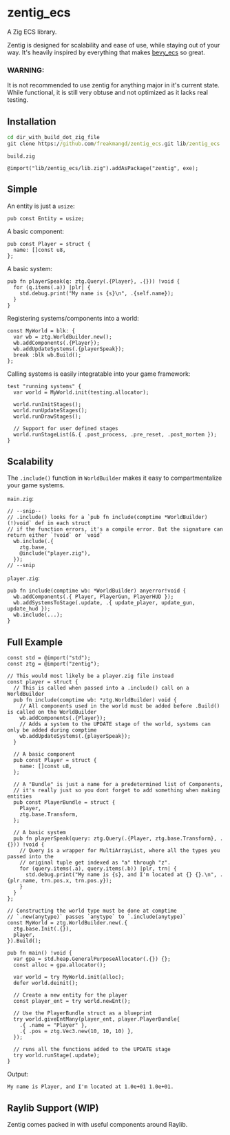 # zentig_ecs
A Zig ECS library. 

Zentig is designed for scalability and ease of use, while staying out of your way.
It's heavily inspired by everything that makes [bevy_ecs](https://github.com/bevyengine/bevy) so great.

### WARNING:
It is not recommended to use zentig for anything major in it's current state.
While functional, it is still very obtuse and not optimized as it lacks real testing.

## Installation
```cmd
cd dir_with_build_dot_zig_file
git clone https://github.com/freakmangd/zentig_ecs.git lib/zentig_ecs
```

`build.zig`
```zig
@import("lib/zentig_ecs/lib.zig").addAsPackage("zentig", exe);
```

## Simple

An entity is just a `usize`:
```zig
pub const Entity = usize;
```

A basic component:
```zig
pub const Player = struct {
  name: []const u8,
};
```

A basic system:
```zig
pub fn playerSpeak(q: ztg.Query(.{Player}, .{})) !void {
  for (q.items(.a)) |plr| {
    std.debug.print("My name is {s}\n", .{self.name});
  }
}
```

Registering systems/components into a world:
```zig
const MyWorld = blk: {
  var wb = ztg.WorldBuilder.new();
  wb.addComponents(.{Player});
  wb.addUpdateSystems(.{playerSpeak});
  break :blk wb.Build();
};
```

Calling systems is easily integratable into your game framework:
```zig
test "running systems" {
  var world = MyWorld.init(testing.allocator);

  world.runInitStages();
  world.runUpdateStages();
  world.runDrawStages();
  
  // Support for user defined stages
  world.runStageList(&.{ .post_process, .pre_reset, .post_mortem });
}
```

## Scalability
The `.include()` function in `WorldBuilder` makes it easy to compartmentalize your game systems.

`main.zig`:
```zig
// --snip--
// .include() looks for a `pub fn include(comptime *WorldBuilder) (!)void` def in each struct
// if the function errors, it's a compile error. But the signature can return either `!void` or `void`
  wb.include(.{
    ztg.base,
    @include("player.zig"),
  });
// --snip
```

`player.zig`:
```zig
pub fn include(comptime wb: *WorldBuilder) anyerror!void {
  wb.addComponents(.{ Player, PlayerGun, PlayerHUD });
  wb.addSystemsToStage(.update, .{ update_player, update_gun, update_hud });
  wb.include(...);
}
```

## Full Example
```zig
const std = @import("std");
const ztg = @import("zentig");

// This would most likely be a player.zig file instead
const player = struct {
  // This is called when passed into a .include() call on a WorldBuilder
  pub fn include(comptime wb: *ztg.WorldBuilder) void {
    // All components used in the world must be added before .Build() is called on the WorldBuilder
    wb.addComponents(.{Player});
    // Adds a system to the UPDATE stage of the world, systems can only be added during comptime
    wb.addUpdateSystems(.{playerSpeak});
  }
  
  // A basic component
  pub const Player = struct {
    name: []const u8,
  };
  
  // A "Bundle" is just a name for a predetermined list of Components,
  // it's really just so you dont forget to add something when making entities
  pub const PlayerBundle = struct {
    Player,
    ztg.base.Transform,
  };
  
  // A basic system
  pub fn playerSpeak(query: ztg.Query(.{Player, ztg.base.Transform}, .{})) !void {
    // Query is a wrapper for MultiArrayList, where all the types you passed into the
    // original tuple get indexed as "a" through "z".
    for (query.items(.a), query.items(.b)) |plr, trn| {
      std.debug.print("My name is {s}, and I'm located at {} {}.\n", .{plr.name, trn.pos.x, trn.pos.y});
    }
  }
};

// Constructing the world type must be done at comptime
// `.new(anytype)` passes `anytype` to `.include(anytype)`
const MyWorld = ztg.WorldBuilder.new(.{
  ztg.base.Init(.{}),
  player,
}).Build();

pub fn main() !void {
  var gpa = std.heap.GeneralPurposeAllocator(.{}) {};
  const alloc = gpa.allocator();

  var world = try MyWorld.init(alloc);
  defer world.deinit();

  // Create a new entity for the player
  const player_ent = try world.newEnt();
  
  // Use the PlayerBundle struct as a blueprint
  try world.giveEntMany(player_ent, player.PlayerBundle{
    .{ .name = "Player" },
    .{ .pos = ztg.Vec3.new(10, 10, 10) },
  });

  // runs all the functions added to the UPDATE stage
  try world.runStage(.update);
}
```

Output:
```
My name is Player, and I'm located at 1.0e+01 1.0e+01.
```

## Raylib Support (WIP)

Zentig comes packed in with useful components around Raylib.
